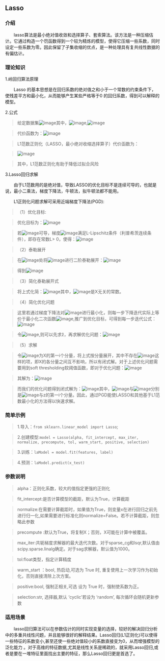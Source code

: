 <h2>Lasso</h2>

<h3>介绍</h3>

　　lasso算法是最小绝对值收敛和选择算子、套索算法。该方法是一种压缩估计。它通过构造一个罚函数得到一个较为精炼的模型，使得它压缩一些系数，同时设定一些系数为零。因此保留了子集收缩的优点，是一种处理具有复共线性数据的有偏估计。

<h3>理论知识</h3>

1.岭回归算法原理

　　Lasso 的基本思想是在回归系数的绝对值之和小于一个常数的约束条件下，使残差平方和最小化，从而能够产生某些严格等于0 的回归系数，得到可以解释的模型。

2.公式

> 给定数据集![image](/uploads/9c244d870a780c4aa756e05bedeaece9/image.png)其中，![image](/uploads/8c1c4928ce31c383fc4282434d56028b/image.png),![image](/uploads/2b32c24a46dca691cfc6797cb07cc611/image.png)

> 代价函数为：![image](/uploads/67cc6d0072f6c2ba255e9f11f1e15017/image.png)

> L1范数正则化（LASSO，最小绝对收缩选择算子）代价函数为：

> ![image](/uploads/db6c8e7b8ea04cc7b76d5ced0bbb0cd2/image.png)

> 其中，L1范数正则化有助于降低过拟合风险

3.Lasso回归求解

　　由于L1范数用的是绝对值，导致LASSO的优化目标不是连续可导的，也就是说，最小二乘法，梯度下降法，牛顿法，拟牛顿法都不能用。

　　L1正则化问题求解可采用近端梯度下降法(PGD):

> （1）优化目标:

> 优化目标为：![image](/uploads/6948c3688f1dbf0ca7c2e69466f7d6a4/image.png)

> 若![image](/uploads/dbfed5a390bd11115b291994c8f289f5/image.png)可导，梯度![image](/uploads/569e18bc2dc1415541418a897cfca4c9/image.png)满足L-Lipschitz条件（利普希茨连续条件），即存在常数L> 0，使得：![image](/uploads/98bf8d050991d0346c833d624b95605f/image.png)

> （2）泰勒展开

> 在![image](/uploads/6b7e5c51972242c306a4f14f29e56b55/image.png)处将![image](/uploads/ee765c13e2f0aa73ebe8d1f9e07c2392/image.png)进行二阶泰勒展开：![image](/uploads/de731f62375d3b8d04dee49f3b6d4fdc/image.png)

> 得到![image](/uploads/006766b185daf6a91624d8b844b7dccd/image.png)

> （3）简化泰勒展开式

> 将上式化简：![image](/uploads/7c29d56a401adb594366ebce356eac82/image.png)其中，![image](/uploads/c458341abf6dc2aa6a913028adecbf72/image.png)是X无关的常数。

> （4）简化优化问题

> 这里若通过梯度下降法对![image](/uploads/aafa19b395204514fdb89afe12aa5452/image.png)进行最小化，则每一步下降迭代实际上等价于最小化二次函数![image](/uploads/5c439f4de7006bb510631ff7602b94bc/image.png),推广到优化目标，可得到每一步迭代公式：![image](/uploads/e57711efeaeded32fd78a76a1eb695cf/image.png)

> 令![image](/uploads/44431eb6d8aa357275399923da2914ae/image.png),则可以先求ž，再求解优化问题：![image](/uploads/fd40b765387866c29b4127ccadc69b05/image.png)

> （5）求解

> 令![image](/uploads/d53ff275dfa9225bf624828982af2d93/image.png)为X的第一i个分量，将上式按分量展开，其中不存在![image](/uploads/0810f97044e9a2726ceb20d8387a241f/image.png)这样的项，即X的各分量之间互不影响，所以有闭式解。对于上述优化问题需要用到soft thresholding软阈值函数，即对于优化问题：![image](/uploads/8919d6bc5a09c9cd351b3eb7fcbad176/image.png)

> 其解为：![image](/uploads/0fbe56b754b7543c7492ee298ad77e2e/image.png)

> 而我们的优化问题得到闭式解为：![image](/uploads/148c6e1a59bb498895b92899e2879d5b/image.png)其中，![image](/uploads/5d1f94da221a46491e7328c17ee96f92/image.png)与![image](/uploads/3dc80b2e22ba174bb2fd2f06633faccc/image.png)分别是![image](/uploads/97db0ab387a192a57c1d39061bbe8865/image.png)与z的第一i个分量。因此，通过PGD能使LASSO和其他基于L1范数最小化的方法得以快速求解。

<h3>简单示例</h3>

> 1.导入：`from sklearn.linear_model import Lasso`;

> 2.创建模型:`model = Lasso(alpha, fit_intercept, max_iter, normalize, precompute, tol, warm_start, positive, selection)`

> 3.训练：`laModel = model.fit(features, label)`

> 4.预测：`laModel.predict(x_test)` 

<h3>参数说明</h3>

> alpha：正则化系数，较大的值指定更强的正则化

> fit_intercept:是否计算模型的截距，默认为True，计算截距

> normalize:在需要计算截距时，如果值为True，则变量x在进行回归之前先进行归一化,如果需要进行标准化则normalize=False。若不计算截距，则忽略此参数

> precompute :默认为True，将复制X；否则，X可能在计算中被覆盖。

> max_iter:共轭梯度求解器的最大迭代次数。对于sparse_cg和lsqr,默认值由scipy.sparse.linalg确定。对于sag求解器，默认值为1000。

> tol:float类型，指定计算精度

> warm_start ：bool, 热启动,可选为 True 时, 重复使用上一次学习作为初始化，否则直接清除上次方案。

> positive:bool, 强制正相关,可选 设为 True 时，强制使系数为正。

> selection:str, 选择器,默认 ‘cyclic’若设为 ‘random’, 每次循环会随机更新参数

<h3>适用场景</h3>

　　lasso回归算法可以在参数估计的同时实现变量的选择，较好的解决回归分析中的多重共线性问题，并且能够很好的解释结果。Lasso回归(L1正则化)可以使得一些特征的系数变小,甚至还使一些绝对值较小的系数直接变为0，从而增强模型的泛化能力 。对于高维的特征数据,尤其是线性关系是稀疏的，就采用Lasso回归,或者是要在一堆特征里面找出主要的特征，那么Lasso回归更是首选了。